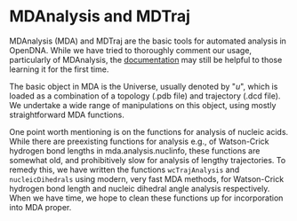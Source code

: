 # MDAnalysis and MDTraj

MDAnalysis (MDA) and MDTraj are the basic tools for automated analysis in OpenDNA.
While we have tried to thoroughly comment our usage, particularly of MDAnalysis, the [documentation](https://docs.mdanalysis.org/stable/index.html) may still be helpful to those learning it for the first time.

The basic object in MDA is the Universe, usually denoted by "_u_", which is loaded as a combination of a topology (.pdb file) and trajectory (.dcd file). 
We undertake a wide range of manipulations on this object, using mostly straightforward MDA functions.

One point worth mentioning is on the functions for analysis of nucleic acids. 
While there are preexisting functions for analysis e.g., of Watson-Crick hydrogen bond lengths in mda.analysis.nuclinfo, these functions are somewhat old, and prohibitively slow for analysis of lengthy trajectories.
To remedy this, we have written the functions `wcTrajAnalysis` and `nucleicDihedrals` using modern, very fast MDA methods, for Watson-Crick hydrogen bond length and nucleic dihedral angle analysis respectively. 
When we have time, we hope to clean these functions up for incorporation into MDA proper.